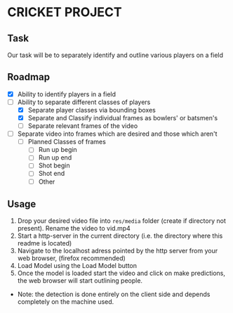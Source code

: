 # CRICKET PROJECT

## Task
Our task will be to separately identify and outline various players on a field

## Roadmap
- [x] Ability to identify players in a field
- [ ] Ability to separate different classes of players
    - [x] Separate player classes via bounding boxes
    - [x] Separate and Classify individual frames as bowlers' or batsmen's
    - [ ] Separate relevant frames of the video
- [ ] Separate video into frames which are desired and those which aren't
    - [ ] Planned Classes of frames
        - [ ] Run up begin
        - [ ] Run up end
        - [ ] Shot begin
        - [ ] Shot end
        - [ ] Other

## Usage
1. Drop your desired video file into ````res/media```` folder (create if directory not present). Rename the video to vid.mp4
2. Start a http-server in the current directory (i.e. the directory where this readme is located)
3. Navigate to the localhost adress pointed by the http server from your web browser, (firefox recommended)
4. Load Model using the Load Model button
5. Once the model is loaded start the video and click on make predictions, the web browser will start outlining people.

* Note: the detection is done entirely on the client side and depends completely on the machine used. 
